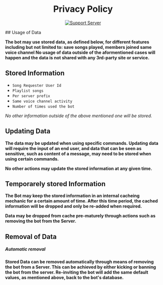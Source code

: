 <h1 align="center"> Privacy Policy  </h1>
<p align="center">
<a href="https://discord.gg/Q75jZjk9X2"><img alt="Support Server" src="https://img.shields.io/badge/Discord-7289DA?style=for-the-badge&logo=discord&logoColor=white"></a>
</p>
## Usage of Data

**The bot may use stored data, as defined below, for different features including but not limited to: save songs played, members joined same voice channel
No usage of data outside of the aformentioned cases will happen and the data is not shared with any 3rd-party site or service.**

## Stored Information

- `Song Requester User Id`
- `Playlist songs`
- `Per server prefix`
- `Same voice channel activity`
- `Number of times used the bot`

_No other information outside of the above mentioned one will be stored._

## Updating Data

**The data may be updated when using specific commands.
Updating data will require the input of an end user, and data that can be seen as sensitive, such as content of a message, may need to be stored when using certain commands.**

**No other actions may update the stored information at any given time.**

## Temporarely stored Information

**The Bot may keep the stored information in an internal cacheing mechanic for a certain amount of time.
After this time period, the cached information will be dropped and only be re-added when required.**

**Data may be dropped from cache pre-maturely through actions such as removing the bot from the Server.**



## Removal of Data

##### Automatic removal

**Stored Data can be removed automatically through means of removing the bot from a Server. This can be achieved by either kicking or banning the bot from the server. Re-inviting the bot will add the same default values, as mentioned above, back to the bot's database.**
